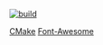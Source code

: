[![build](https://github.com/Hinageshi01/HinaEngine/workflows/build/badge.svg)](https://github.com/Hinageshi01/HinaEngine/actions?workflow=build)

[CMake](https://cmake.org/download/#latest)
[Font-Awesome](https://github.com/FortAwesome/Font-Awesome/tree/6.x)
